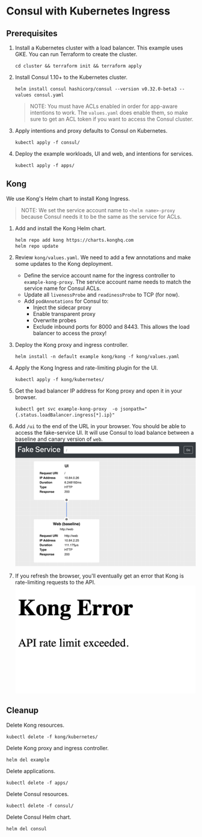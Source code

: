 # Consul with Kubernetes Ingress

## Prerequisites

1. Install a Kubernetes cluster with a load balancer. This example
   uses GKE. You can run Terraform to create the cluster.
   ```shell
   cd cluster && terraform init && terraform apply
   ```

1. Install Consul 1.10+ to the Kubernetes cluster.
   ```shell
   helm install consul hashicorp/consul --version v0.32.0-beta3 --values consul.yaml
   ```

   > NOTE: You must have ACLs enabled in order for app-aware intentions to work. The
     `values.yaml` does enable them, so make sure to get an ACL token if you want to
     access the Consul cluster.

1. Apply intentions and proxy defaults to Consul on Kubernetes.
   ```shell
   kubectl apply -f consul/
   ```

1. Deploy the example workloads, UI and web, and intentions for
   services.
   ```shell
   kubectl apply -f apps/
   ```

## Kong

We use Kong's Helm chart to install Kong Ingress.

> NOTE: We set the service account name to `<helm name>-proxy`
  because Consul needs it to be the same as the service for ACLs.

1. Add and install the Kong Helm chart.
   ```shell
   helm repo add kong https://charts.konghq.com
   helm repo update
   ```

1. Review `kong/values.yaml`. We need to add a few annotations and make some
   updates to the Kong deployment.
   - Define the service account name for the ingress controller to `example-kong-proxy`.
     The service account name needs to match the service name for Consul ACLs.
   - Update all `livenessProbe` and `readinessProbe` to TCP (for now).
   - Add `podAnnotations` for Consul to:
     - Inject the sidecar proxy
     - Enable transparent proxy
     - Overwrite probes
     - Exclude inbound ports for 8000 and 8443. This allows the load balancer
       to access the proxy!

1. Deploy the Kong proxy and ingress controller.
   ```shell
   helm install -n default example kong/kong -f kong/values.yaml
   ```

1. Apply the Kong Ingress and rate-limiting plugin for the UI.
   ```shell
   kubectl apply -f kong/kubernetes/
   ```

1. Get the load balancer IP address for Kong proxy and open it in your browser.
   ```shell
   kubectl get svc example-kong-proxy  -o jsonpath="{.status.loadBalancer.ingress[*].ip}"
   ```

1. Add `/ui` to the end of the URL in your browser.
   You should be able to access the fake-service UI. It will use Consul to load balance
   between a baseline and canary version of `web`.
   ![](img/kong-fake-service.png)

1. If you refresh the browser, you'll eventually get an error that Kong is rate-limiting
   requests to the API.
   ![](img/kong-fake-service-rate-limit.png)


## Cleanup

Delete Kong resources.

```shell
kubectl delete -f kong/kubernetes/
```

Delete Kong proxy and ingress controller.

```shell
helm del example
```

Delete applications.

```shell
kubectl delete -f apps/
```

Delete Consul resources.

```shell
kubectl delete -f consul/
```

Delete Consul Helm chart.

```shell
helm del consul
```